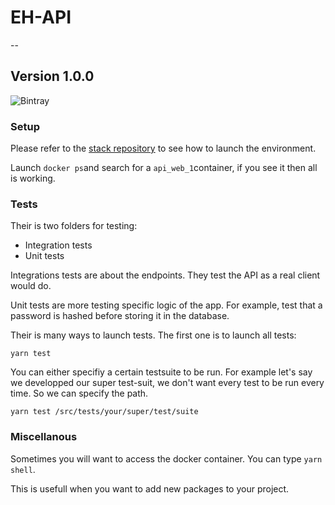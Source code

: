 # EH-API
--

## Version 1.0.0

![Bintray](https://img.shields.io/static/v1.svg?label=Build&message=Passing&color=<green>)

### Setup

Please refer to the [stack repository](https://github.com/esport-hatcher/stack) to see how to launch the environment. 

Launch ```docker ps```and search for a ``api_web_1``container, if you see it then all is working.


### Tests

Their is two folders for testing:

- Integration tests
- Unit tests

Integrations tests are about the endpoints. They test the API as a real client would do.

Unit tests are more testing specific logic of the app. For example, test that a password is hashed before storing it in the database.


Their is many ways to launch tests. The first one is to launch all tests:

```yarn test```

You can either specifiy a certain testsuite to be run. For example let's say we developped our super test-suit, we don't want every test to be run every time. So we can specify the path.

```yarn test /src/tests/your/super/test/suite```


### Miscellanous

Sometimes you will want to access the docker container. You can type ```yarn shell```.

This is usefull when you want to add new packages to your project.
